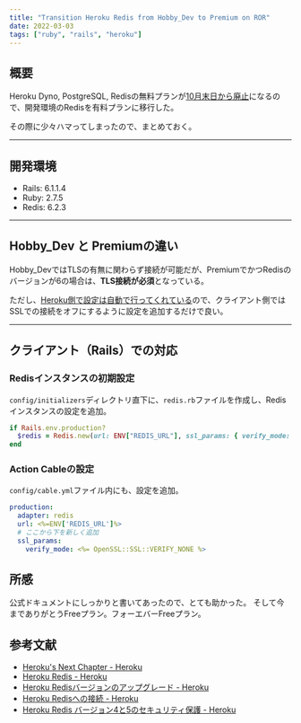 ```yaml
---
title: "Transition Heroku Redis from Hobby_Dev to Premium on ROR"
date: 2022-03-03
tags: ["ruby", "rails", "heroku"]
---
```

## 概要
Heroku Dyno, PostgreSQL, Redisの無料プランが[10月末日から廃止](https://blog.heroku.com/next-chapter#focus-on-mission-critical)になるので、開発環境のRedisを有料プランに移行した。

その際に少々ハマってしまったので、まとめておく。

---
## 開発環境
- Rails: 6.1.1.4
- Ruby: 2.7.5
- Redis: 6.2.3

---
## Hobby_Dev と Premiumの違い
Hobby_DevではTLSの有無に関わらず接続が可能だが、PremiumでかつRedisのバージョンが6の場合は、**TLS接続が必須**となっている。

ただし、[Heroku側で設定は自動で行ってくれている](https://devcenter.heroku.com/articles/securing-heroku-redis#stunnel-overview)ので、クライアント側ではSSLでの接続をオフにするように設定を追加するだけで良い。

---
## クライアント（Rails）での対応
### Redisインスタンスの初期設定
`config/initializers`ディレクトリ直下に、`redis.rb`ファイルを作成し、Redisインスタンスの設定を追加。
```ruby
if Rails.env.production?
  $redis = Redis.new(url: ENV["REDIS_URL"], ssl_params: { verify_mode: OpenSSL::SSL::VERIFY_NONE })
end
```

### Action Cableの設定
`config/cable.yml`ファイル内にも、設定を追加。
```yml
production:
  adapter: redis
  url: <%=ENV['REDIS_URL']%>
  # ここから下を新しく追加
  ssl_params:
    verify_mode: <%= OpenSSL::SSL::VERIFY_NONE %>
```

## 所感
公式ドキュメントにしっかりと書いてあったので、とても助かった。
そして今までありがとうFreeプラン。フォーエバーFreeプラン。


## 参考文献
- [Heroku's Next Chapter - Heroku](https://blog.heroku.com/next-chapter)
- [Heroku Redis - Heroku](https://devcenter.heroku.com/ja/articles/heroku-redis)
- [Heroku Redisバージョンのアップグレード - Heroku](https://devcenter.heroku.com/ja/articles/heroku-redis-version-upgrade)
- [Heroku Redisへの接続 - Heroku](https://devcenter.heroku.com/ja/articles/connecting-heroku-redis)
- [Heroku Redis バージョン4と5のセキュリティ保護 - Heroku](https://devcenter.heroku.com/ja/articles/securing-heroku-redis)